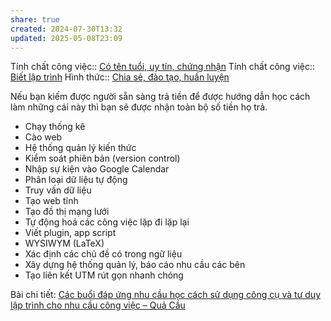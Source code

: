 ```yaml
---
share: true
created: 2024-07-30T13:32
updated: 2025-05-08T23:09
---
```

Tính chất công việc:: [Có tên tuổi, uy tín, chứng nhận](../../1.%20T%C3%ADnh%20ch%E1%BA%A5t%20c%C3%B4ng%20vi%E1%BB%87c/Theo%20ki%E1%BA%BFn%20th%E1%BB%A9c,%20k%E1%BB%B9%20n%C4%83ng/C%C3%B3%20t%C3%AAn%20tu%E1%BB%95i,%20uy%20t%C3%ADn,%20ch%E1%BB%A9ng%20nh%E1%BA%ADn.md)
Tính chất công việc:: [Biết lập trình](../../1.%20T%C3%ADnh%20ch%E1%BA%A5t%20c%C3%B4ng%20vi%E1%BB%87c/Theo%20ki%E1%BA%BFn%20th%E1%BB%A9c,%20k%E1%BB%B9%20n%C4%83ng/Bi%E1%BA%BFt%20l%E1%BA%ADp%20tr%C3%ACnh.md)
Hình thức:: [Chia sẻ, đào tạo, huấn luyện](../../2%20H%C3%ACnh%20th%E1%BB%A9c/Chia%20s%E1%BA%BB,%20%C4%91%C3%A0o%20t%E1%BA%A1o,%20hu%E1%BA%A5n%20luy%E1%BB%87n.md)

Nếu bạn kiếm được người sẵn sàng trả tiền để được hướng dẫn học cách làm những cái này thì bạn sẽ được nhận toàn bộ số tiền họ trả.

- Chạy thống kê
- Cào web
- Hệ thống quản lý kiến thức
- Kiểm soát phiên bản (version control)
- Nhập sự kiện vào Google Calendar
- Phân loại dữ liệu tự động
- Truy vấn dữ liệu
- Tạo web tĩnh
- Tạo đồ thị mạng lưới
- Tự động hoá các công việc lặp đi lặp lại
- Viết plugin, app script
- WYSIWYM (LaTeX) 
- Xác định các chủ đề có trong ngữ liệu
- Xây dựng hệ thống quản lý, báo cáo nhu cầu các bên
- Tạo liên kết UTM rút gọn nhanh chóng

Bài chi tiết: [Các buổi đáp ứng nhu cầu học cách sử dụng công cụ và tư duy lập trình cho nhu cầu công việc – Quả Cầu](https://doi-thoai.deno.dev/cac-buoi-dap-ung-nhu-cau-hoc-cach-su-dung-cong-cu-va-tu-duy-lap-trinh-cho-nhu-cau-ca-nhan-hoac-nghien-cuu.4M.2)
